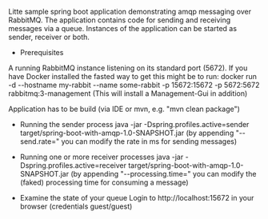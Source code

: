Litte sample spring boot application demonstrating amqp messaging over RabbitMQ.
The application contains code for sending and receiving messages via a queue.
Instances of the application can be started as sender, receiver or both.

- Prerequisites

A running RabbitMQ instance listening on its standard port (5672).
If you have Docker installed the fasted way to get this might be to run:
docker run -d --hostname my-rabbit --name some-rabbit -p 15672:15672 -p 5672:5672 rabbitmq:3-management
(This will install a Management-Gui in addition)

Application has to be build (via IDE or mvn, e.g. "mvn clean package")

- Running the sender process
java -jar -Dspring.profiles.active=sender target/spring-boot-with-amqp-1.0-SNAPSHOT.jar
(by appending "--send.rate=<value>" you can modify the rate in ms for sending messages)

- Running one or more receiver processes
java -jar -Dspring.profiles.active=receiver target/spring-boot-with-amqp-1.0-SNAPSHOT.jar
(by appending "--processing.time=<value>" you can modify the (faked) processing time for consuming a message)

- Examine the state of your queue
Login to http://localhost:15672 in your browser (credentials guest/guest)
